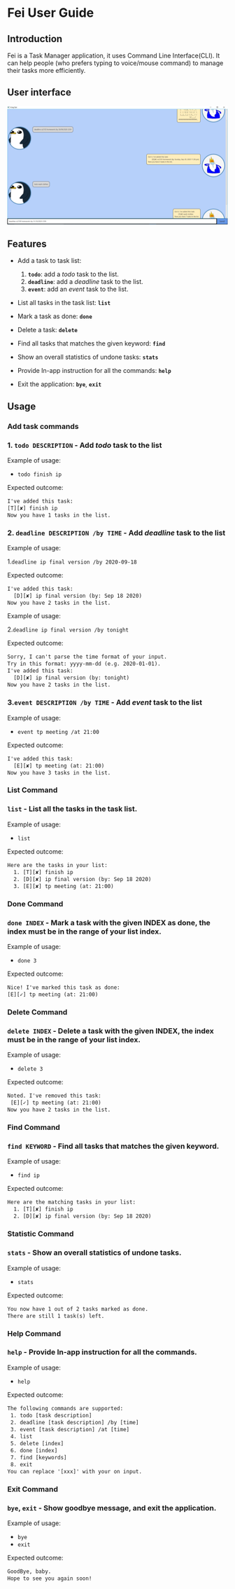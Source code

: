 # Fei User Guide

## Introduction
Fei is a Task Manager application, it uses Command Line Interface(CLI). 
It can help people (who prefers typing to voice/mouse command) to manage their tasks more efficiently.

## User interface
![UI](Ui.png)

## Features 

* Add a task to task list:
    1. **`todo`**: add a *todo* task to the list.
    2. **`deadline`**: add a *deadline* task to the list.
    3. **`event`**: add an *event* task to the list.

* List all tasks in the task list: 
     **`list`**

* Mark a task as done: 
    **`done`**

* Delete a task:
    **`delete`**

* Find all tasks that matches the given keyword:
    **`find`**
    
* Show an overall statistics of undone tasks:
    **`stats`**
    
* Provide In-app instruction for all the commands:
    **`help`**

* Exit the application:
    **`bye`**, **`exit`**

## Usage

### Add task commands

### 1. `todo DESCRIPTION` - Add *todo* task to the list

Example of usage: 

* `todo finish ip`

Expected outcome:
```
I've added this task:
[T][✘] finish ip
Now you have 1 tasks in the list.
```

### 2. `deadline DESCRIPTION /by TIME` - Add *deadline* task to the list

Example of usage: 

1.`deadline ip final version /by 2020-09-18`

Expected outcome:
```
I've added this task: 
  [D][✘] ip final version (by: Sep 18 2020)
Now you have 2 tasks in the list.
```


Example of usage: 

2.`deadline ip final version /by tonight`

Expected outcome:
```
Sorry, I can't parse the time format of your input.
Try in this format: yyyy-mm-dd (e.g. 2020-01-01).
I've added this task: 
  [D][✘] ip final version (by: tonight)
Now you have 2 tasks in the list.
```

### 3.`event DESCRIPTION /by TIME` - Add *event* task to the list

Example of usage: 

* `event tp meeting /at 21:00`

Expected outcome:
```
I've added this task: 
  [E][✘] tp meeting (at: 21:00)
Now you have 3 tasks in the list.
```
### List Command

### `list` - List all the tasks in the task list.

Example of usage: 

* `list`

Expected outcome:
```
Here are the tasks in your list:
  1. [T][✘] finish ip
  2. [D][✘] ip final version (by: Sep 18 2020)
  3. [E][✘] tp meeting (at: 21:00)
```

### Done Command
### `done INDEX` - Mark a task with the given INDEX as done, the index must be in the range of your list index.
Example of usage: 

* `done 3`

Expected outcome:
```
Nice! I've marked this task as done:
[E][✓] tp meeting (at: 21:00)
```

### Delete Command
### `delete INDEX` - Delete a task with the given INDEX, the index must be in the range of your list index.
Example of usage: 

* `delete 3`

Expected outcome:
```
Noted. I've removed this task:
 [E][✓] tp meeting (at: 21:00)
Now you have 2 tasks in the list.
```

### Find Command
### `find KEYWORD` - Find all tasks that matches the given keyword.
Example of usage: 

* `find ip`

Expected outcome:
```
Here are the matching tasks in your list:
  1. [T][✘] finish ip
  2. [D][✘] ip final version (by: Sep 18 2020)
```

### Statistic Command
### `stats` - Show an overall statistics of undone tasks.
Example of usage: 

* `stats`

Expected outcome:
```
You now have 1 out of 2 tasks marked as done.
There are still 1 task(s) left.
```

### Help Command
### `help` - Provide In-app instruction for all the commands.
Example of usage: 

* `help`

Expected outcome:
```
The following commands are supported:
 1. todo [task description]
 2. deadline [task description] /by [time]
 3. event [task description] /at [time]
 4. list
 5. delete [index]
 6. done [index]
 7. find [keywords]
 8. exit
You can replace '[xxx]' with your on input.
```

### Exit Command
### `bye`, `exit` - Show goodbye message, and exit the application.
Example of usage: 

* `bye`
* `exit`

Expected outcome:
```
GoodBye, baby.
Hope to see you again soon!
```


